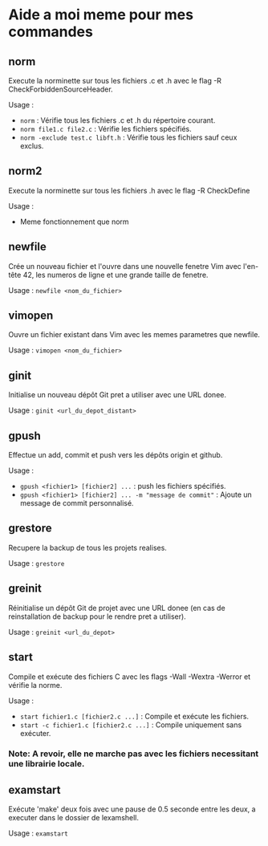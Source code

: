 # Aide a moi meme pour mes commandes

## norm
Execute la norminette sur tous les fichiers .c et .h avec le flag -R CheckForbiddenSourceHeader.

Usage :
- `norm` : Vérifie tous les fichiers .c et .h du répertoire courant.
- `norm file1.c file2.c` : Vérifie les fichiers spécifiés.
- `norm -exclude test.c libft.h` : Vérifie tous les fichiers sauf ceux exclus.

## norm2
Execute la norminette sur tous les fichiers .h avec le flag -R CheckDefine

Usage :
- Meme fonctionnement que norm

## newfile
Crée un nouveau fichier et l'ouvre dans une nouvelle fenetre Vim avec l'en-tête 42, les numeros de ligne et une grande taille de fenetre.

Usage : `newfile <nom_du_fichier>`

## vimopen
Ouvre un fichier existant dans Vim avec les memes parametres que newfile.

Usage : `vimopen <nom_du_fichier>`

## ginit
Initialise un nouveau dépôt Git pret a utiliser avec une URL donee.

Usage : `ginit <url_du_depot_distant>`

## gpush
Effectue un add, commit et push vers les dépôts origin et github.

Usage : 
- `gpush <fichier1> [fichier2] ...` : push les fichiers spécifiés.
- `gpush <fichier1> [fichier2] ... -m "message de commit"` : Ajoute un message de commit personnalisé.

## grestore
Recupere la backup de tous les projets realises.

Usage : `grestore`

## greinit
Réinitialise un dépôt Git de projet avec une URL donee (en cas de reinstallation de backup pour le rendre pret a utiliser).

Usage : `greinit <url_du_depot>`

## start
Compile et exécute des fichiers C avec les flags -Wall -Wextra -Werror et vérifie la norme.

Usage :
- `start fichier1.c [fichier2.c ...]` : Compile et exécute les fichiers.
- `start -c fichier1.c [fichier2.c ...]` : Compile uniquement sans exécuter.
### Note: A revoir, elle ne marche pas avec les fichiers necessitant une librairie locale.

## examstart
Exécute 'make' deux fois avec une pause de 0.5 seconde entre les deux, a executer dans le dossier de lexamshell.

Usage : `examstart`
